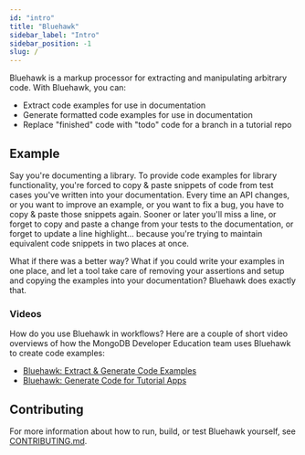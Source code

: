 ```yaml
---
id: "intro"
title: "Bluehawk"
sidebar_label: "Intro"
sidebar_position: -1
slug: /
---
```


Bluehawk is a markup processor for extracting and manipulating arbitrary code.
With Bluehawk, you can:

- Extract code examples for use in documentation
- Generate formatted code examples for use in documentation
- Replace "finished" code with "todo" code for a branch in a tutorial repo

## Example

Say you're documenting a library. To provide code examples for library functionality,
you're forced to copy & paste snippets of code from test cases you've written into
your documentation. Every time an API changes, or you want to improve an example, or
you want to fix a bug, you have to copy & paste those snippets again. Sooner or later
you'll miss a line, or forget to copy and paste a change from your tests to the
documentation, or forget to update a line highlight... because you're trying to
maintain equivalent code snippets in two places at once.

What if there was a better way? What if you could write your examples in one place,
and let a tool take care of removing your assertions and setup and copying the
examples into your documentation? Bluehawk does exactly that.

### Videos

How do you use Bluehawk in workflows? Here are a couple of short video
overviews of how the MongoDB Developer Education team uses Bluehawk to create
code examples:

- [Bluehawk: Extract & Generate Code Examples](https://youtu.be/4G2n3Ps7qUY)
- [Bluehawk: Generate Code for Tutorial Apps](https://youtu.be/DyF4tOxS0zU)

## Contributing

For more information about how to run, build, or test Bluehawk yourself, see [CONTRIBUTING.md](CONTRIBUTING.md).
